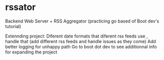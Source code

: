 # rssator
Backend Web Server + RSS Aggregator (practicing go based of Boot dev's tutorial)

Extennding project:
    Diferent date formats that diferent rss feeds use , handle that (add different rss feeds and handle issues as they come)
    Add better logging for unhappy path
    Go to boot dot dev to see additionnal info for expanding the project
